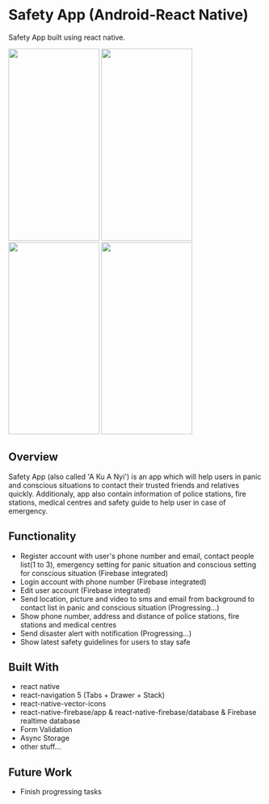 # Safety App (Android-React Native)

Safety App built using react native.

<p float="left">
<img src="./images/a.jpg" width="180" height="380" />
<img src="./images/b.jpg" width="180" height="380" />
<img src="./images/c.jpg" width="180" height="380" />
<img src="./images/d.jpg" width="180" height="380" />
</p>

## Overview
Safety App (also called 'A Ku A Nyi') is an app which will help users in panic and conscious situations to contact their trusted friends and relatives quickly. 
Additionaly, app also contain information of police stations, fire stations, medical centres and safety guide to help user in case of emergency.

 
## Functionality 
* Register account with user's phone number and email, contact people list(1 to 3), emergency setting for panic situation and conscious setting for conscious situation (Firebase integrated)
* Login account with phone number (Firebase integrated)
* Edit user account (Firebase integrated)
* Send location, picture and video to sms and email from background to contact list in panic and conscious situation (Progressing...)
* Show phone number, address and distance of police stations, fire stations and medical centres
* Send disaster alert with notification (Progressing...)
* Show latest safety guidelines for users to stay safe

## Built With

- react native
- react-navigation 5 (Tabs + Drawer + Stack)
- react-native-vector-icons
- react-native-firebase/app & react-native-firebase/database & Firebase realtime database
- Form Validation
- Async Storage
- other stuff...

## Future Work

- Finish progressing tasks



